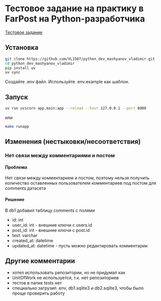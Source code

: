 # Тестовое задание на практику в FarPost на Python-разработчика

[Тестовое задание](terms_of_reference/description.txt)

## Установка

```bash
git clone https://github.com/VL1507/python_dev_mashyanov_vladimir.git
cd python_dev_mashyanov_vladimir
pip install uv
uv sync
```

Создайте .env файл. Используйте .env.example как шаблон.

## Запуск

```bash
uv run uvicorn app.main:app --reload --host 127.0.0.1 --port 8000
```

или

```bash
make runapp
```

## Изменения (нестыковки/несоответствия)

### Нет связи между комментариями и постом

#### Проблема

Нет связи между комментарием и постом, поэтому нельзя получить количество оставленных пользователем комментариев под постом для comments датасета

#### Решение

В db1 добавил таблицу comments c полями

- id: int
- user_id: int - внешние ключи с users.id
- post_id: int - внешние ключи с post.id
- text: varchar
- created_at: datetime
- updated_at: datetime - пусть можно редактировать комментарии

## Другие комментарии

- хотел использовать репозитории, но не придумал как
- UnitOfWork не используется, т.к. нет репозиториев
- тестов в папке tests нет
- специально загрузил .env, db1.sqlite3 и db2.sqlite3, чтобы было проще проверить работу
